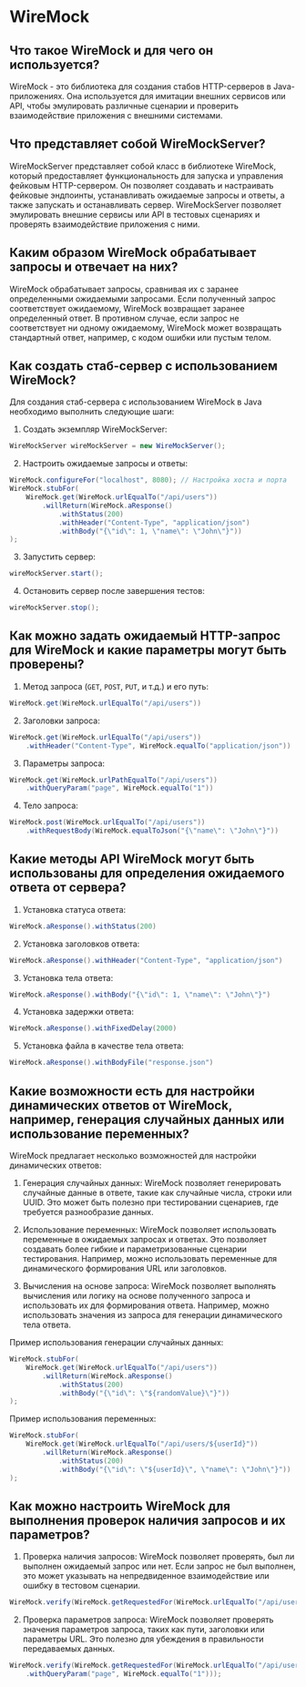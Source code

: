 # WireMock

## Что такое WireMock и для чего он используется?

WireMock - это библиотека для создания стабов HTTP-серверов в Java-приложениях. Она используется для имитации внешних
сервисов или API, чтобы эмулировать различные сценарии и проверить взаимодействие приложения с внешними системами.

## Что представляет собой WireMockServer?

WireMockServer представляет собой класс в библиотеке WireMock, который предоставляет функциональность для запуска и
управления фейковым HTTP-сервером. Он позволяет создавать и настраивать фейковые эндпоинты, устанавливать ожидаемые
запросы и ответы, а также запускать и останавливать сервер. WireMockServer позволяет эмулировать внешние сервисы или API
в тестовых сценариях и проверять взаимодействие приложения с ними.

## Каким образом WireMock обрабатывает запросы и отвечает на них?

WireMock обрабатывает запросы, сравнивая их с заранее определенными ожидаемыми запросами. Если полученный запрос
соответствует ожидаемому, WireMock возвращает заранее определенный ответ. В противном случае, если запрос не
соответствует ни одному ожидаемому, WireMock может возвращать стандартный ответ, например, с кодом ошибки или пустым
телом.

## Как создать стаб-сервер с использованием WireMock?

Для создания стаб-сервера с использованием WireMock в Java необходимо выполнить следующие шаги:

1. Создать экземпляр WireMockServer:

```java
WireMockServer wireMockServer = new WireMockServer();
```

2. Настроить ожидаемые запросы и ответы:

```java
WireMock.configureFor("localhost", 8080); // Настройка хоста и порта
WireMock.stubFor(
    WireMock.get(WireMock.urlEqualTo("/api/users"))
        .willReturn(WireMock.aResponse()
            .withStatus(200)
            .withHeader("Content-Type", "application/json")
            .withBody("{\"id\": 1, \"name\": \"John\"}"))
);
```

3. Запустить сервер:

```java
wireMockServer.start();
```

4. Остановить сервер после завершения тестов:

```java
wireMockServer.stop();
```

## Как можно задать ожидаемый HTTP-запрос для WireMock и какие параметры могут быть проверены?

1. Метод запроса (`GET`, `POST`, `PUT`, и т.д.) и его путь:

```java
WireMock.get(WireMock.urlEqualTo("/api/users"))
```

2. Заголовки запроса:

```java
WireMock.get(WireMock.urlEqualTo("/api/users"))
    .withHeader("Content-Type", WireMock.equalTo("application/json"))
```

3. Параметры запроса:

```java
WireMock.get(WireMock.urlPathEqualTo("/api/users"))
    .withQueryParam("page", WireMock.equalTo("1"))
```

4. Тело запроса:

```java
WireMock.post(WireMock.urlEqualTo("/api/users"))
    .withRequestBody(WireMock.equalToJson("{\"name\": \"John\"}"))
```

## Какие методы API WireMock могут быть использованы для определения ожидаемого ответа от сервера?

1. Установка статуса ответа:

```java
WireMock.aResponse().withStatus(200)
```

2. Установка заголовков ответа:

```java
WireMock.aResponse().withHeader("Content-Type", "application/json")
```

3. Установка тела ответа:

```java
WireMock.aResponse().withBody("{\"id\": 1, \"name\": \"John\"}")
```

4. Установка задержки ответа:

```java
WireMock.aResponse().withFixedDelay(2000)
```

5. Установка файла в качестве тела ответа:

```java
WireMock.aResponse().withBodyFile("response.json")
```

## Какие возможности есть для настройки динамических ответов от WireMock, например, генерация случайных данных или использование переменных?

WireMock предлагает несколько возможностей для настройки динамических ответов:

1. Генерация случайных данных: WireMock позволяет генерировать случайные данные в ответе, такие как случайные числа,
   строки или UUID. Это может быть полезно при тестировании сценариев, где требуется разнообразие данных.

2. Использование переменных: WireMock позволяет использовать переменные в ожидаемых запросах и ответах. Это позволяет
   создавать более гибкие и параметризованные сценарии тестирования. Например, можно использовать переменные для
   динамического формирования URL или заголовков.

3. Вычисления на основе запроса: WireMock позволяет выполнять вычисления или логику на основе полученного запроса и
   использовать их для формирования ответа. Например, можно использовать значения из запроса для генерации динамического
   тела ответа.

Пример использования генерации случайных данных:

```java
WireMock.stubFor(
    WireMock.get(WireMock.urlEqualTo("/api/users"))
        .willReturn(WireMock.aResponse()
            .withStatus(200)
            .withBody("{\"id\": \"${randomValue}\"}"))
);
```

Пример использования переменных:

```java
WireMock.stubFor(
    WireMock.get(WireMock.urlEqualTo("/api/users/${userId}"))
        .willReturn(WireMock.aResponse()
            .withStatus(200)
            .withBody("{\"id\": \"${userId}\", \"name\": \"John\"}"))
);
```

## Как можно настроить WireMock для выполнения проверок наличия запросов и их параметров?

1. Проверка наличия запросов: WireMock позволяет проверять, был ли выполнен ожидаемый запрос или нет. Если запрос не был
   выполнен, это может указывать на непредвиденное взаимодействие или ошибку в тестовом сценарии.

```java
WireMock.verify(WireMock.getRequestedFor(WireMock.urlEqualTo("/api/users")));
```

2. Проверка параметров запроса: WireMock позволяет проверять значения параметров запроса, таких как пути, заголовки или
   параметры URL. Это полезно для убеждения в правильности передаваемых данных.

```java
WireMock.verify(WireMock.getRequestedFor(WireMock.urlEqualTo("/api/users"))
    .withQueryParam("page", WireMock.equalTo("1")));
```
